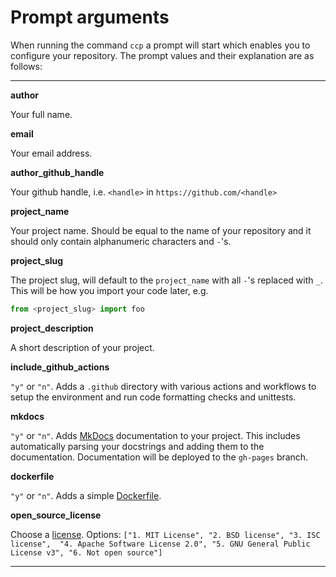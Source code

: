 # Prompt arguments

When running the command `ccp` a prompt will start which enables you to configure your repository. The
prompt values and their explanation are as follows:

---

**author**

Your full name.

**email**

Your email address.

**author_github_handle**

Your github handle, i.e. `<handle>` in `https://github.com/<handle>`

**project_name**

Your project name. Should be equal to the name of your repository
and it should only contain alphanumeric characters and `-`'s.

**project_slug**

The project slug, will default to the `project_name` with all `-`'s
replaced with `_`. This will be how you import your code later, e.g.

```python
from <project_slug> import foo
```

**project_description**

A short description of your project.

**include_github_actions**

`"y"` or `"n"`. Adds a `.github` directory with various actions and
workflows to setup the environment and run code formatting checks
and unittests.

**mkdocs**

`"y"` or `"n"`. Adds [MkDocs](https://www.mkdocs.org/)
documentation to your project. This includes automatically parsing
your docstrings and adding them to the documentation. Documentation
will be deployed to the `gh-pages` branch.

**dockerfile**

`"y"` or `"n"`. Adds a simple [Dockerfile](https://docker.com).

**open_source_license**

Choose a [license](https://choosealicense.com/). Options:
`["1. MIT License", "2. BSD license", "3. ISC license",  "4. Apache Software License 2.0", "5. GNU General Public License v3", "6. Not open source"]`

---

